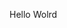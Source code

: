Hello Wolrd

































































































































































































































































































































































































































































































































































































































































































































































































































































































































































































































































































































































































































































































































































































































































































































































































































































































































































































































































































































































































































































































































































































































































































































































































































































































































































































































































































































